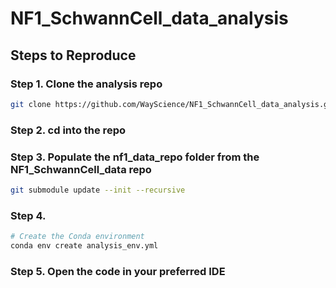 # NF1_SchwannCell_data_analysis
## Steps to Reproduce
### Step 1. Clone the analysis repo
```sh
git clone https://github.com/WayScience/NF1_SchwannCell_data_analysis.git`<br>
```

### Step 2. cd into the repo<br>

### Step 3. Populate the nf1_data_repo folder from the NF1_SchwannCell_data repo
```sh
git submodule update --init --recursive
```

### Step 4.
```sh
# Create the Conda environment
conda env create analysis_env.yml
```

### Step 5. Open the code in your preferred IDE
